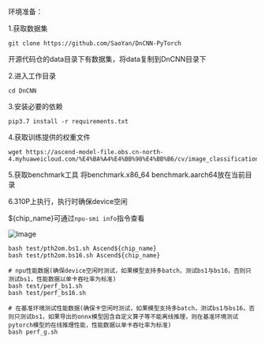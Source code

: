 环境准备：

1.获取数据集

```
git clone https://github.com/SaoYan/DnCNN-PyTorch
```

开源代码仓的data目录下有数据集，将data复制到DnCNN目录下

2.进入工作目录

```
cd DnCNN
```

3.安装必要的依赖

```
pip3.7 install -r requirements.txt  
```

4.获取训练提供的权重文件

```
wget https://ascend-model-file.obs.cn-north-4.myhuaweicloud.com/%E4%BA%A4%E4%BB%98%E4%BB%B6/cv/image_classification/DnCnn/net.pth  
```

5.获取benchmark工具
将benchmark.x86_64 benchmark.aarch64放在当前目录

6.310P上执行，执行时确保device空闲

${chip_name}可通过`npu-smi info`指令查看

   ![Image](https://gitee.com/ascend/ModelZoo-PyTorch/raw/master/ACL_PyTorch/images/310P3.png)

```
bash test/pth2om.bs1.sh Ascend${chip_name}
bash test/pth2om.bs16.sh Ascend${chip_name}
```


    # npu性能数据(确保device空闲时测试，如果模型支持多batch，测试bs1与bs16，否则只测试bs1，性能数据以单卡吞吐率为标准)
    bash test/perf_bs1.sh 
    bash test/perf_bs16.sh
        
    # 在基准环境测试性能数据(确保卡空闲时测试，如果模型支持多batch，测试bs1与bs16，否则只测试bs1，如果导出的onnx模型因含自定义算子等不能离线推理，则在基准环境测试pytorch模型的在线推理性能，性能数据以单卡吞吐率为标准)
    bash perf_g.sh